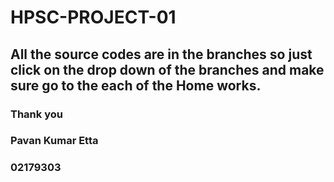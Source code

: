 # HPSC-PROJECT-01

## All the source codes are in the branches so just click on the drop down of the branches and make sure go to the each of the Home works.

### Thank you

### Pavan Kumar Etta
### 02179303
